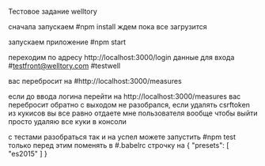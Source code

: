Тестовое задание welltory

сначала запускаем
#npm install
ждем пока все загрузится

запускаем приложение
#npm start

переходим по адресу http://localhost:3000/login
данные для входа 
#testfront@welltory.com
#testwell

вас перебросит на 
#http://localhost:3000/measures

если до ввода логина перейти на http://localhost:3000/measures вас перебросит обратно
с выходом не разобрался, если удалять csrftoken из кукисов вы все равно отдаете мне пользователя
вообще чтобы выйти просто удаляю все куки в консоли

с тестами разобраться так и на успел
можете запустить
#npm test
только перед этим поменять в #.babelrc строчку на 
{
  "presets": [
    "es2015"
  ]
}

